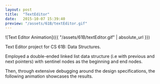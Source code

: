 ```yaml
---
layout: post
title:  "TextEditor"
date:   2015-10-07 15:39:40
preview: "/assets/61B/textEditor.gif"
---
```


![Text Editor Animation]({{ "/assets/61B/textEditor.gif" | absolute_url }})

Text Editor project for CS 61B: Data Structures.

Employed a double-ended linked list data structure (i.e with previous and next pointers) with sentinel nodes as the beginning and end nodes.

Then, through extensive debugging around the design specifications, the following animation showcases the results.
            